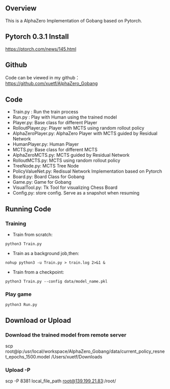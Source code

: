 ## Overview
This is a AlphaZero Implementation of Gobang based on Pytorch.

## Pytorch 0.3.1 Install
https://ptorch.com/news/145.html

## Github
Code can be viewed in my github：https://github.com/xuetf/AlphaZero_Gobang

## Code
- Train.py : Run the train process
- Run.py : Play with Human using the trained model
- Player.py: Base class for different Player
- RolloutPlayer.py: Player with MCTS using random rollout policy
- AlphaZeroPlayer.py: AlphaZero Player with MCTS guided by Residual Network
- HumanPlayer.py: Human Player
- MCTS.py: Base class for different MCTS
- AlphaZeroMCTS.py: MCTS guided by Residual Network
- RolloutMCTS.py: MCTS using random rollout policy
- TreeNode.py: MCTS Tree Node
- PolicyValueNet.py: Redisual Network Implementation based on Pytorch
- Board.py: Board Class for Gobang
- Game.py: Game for Gobang
- VisualTool.py: Tk Tool for visualizing Chess Board
- Config.py: store config. Serve as a snapshot when resuming

## Running Code
### Training
-  Train from scratch: 

```python3 Train.py```

- Train as a background job,then:

```nohup python3 -u Train.py > train.log 2>&1 &```

- Train from a checkpoint:

```python3 Train.py --config data/model_name.pkl ```

### Play game

```python3 Run.py```


## Download or Upload

### Download the trained model from remote server
scp root@ip:/usr/local/workspace/AlphaZero_Gobang/data/current_policy_resnet_epochs_1500.model /Users/xuetf/Downloads

### Upload -P  
scp -P 8381 local_file_path root@139.199.21.83:/root/

